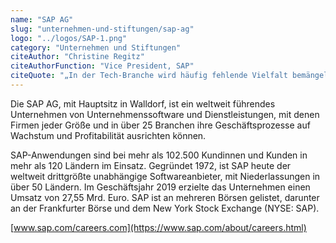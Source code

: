 ```yaml
---
name: "SAP AG"
slug: "unternehmen-und-stiftungen/sap-ag"
logo: "../logos/SAP-1.png"
category: "Unternehmen und Stiftungen"
citeAuthor: "Christine Regitz"
citeAuthorFunction: "Vice President, SAP"
citeQuote: "„In der Tech-Branche wird häufig fehlende Vielfalt bemängelt. Dabei ist Vielfalt ein wichtiger Teil für den Erfolg, die Innovationskraft und die Kreativität der Branche. Vor allem Frauen haben in der Geschäftswelt Vorteile, da sie sich besser in andere hineinversetzen können. Intuition und Kommunikation liegen in ihrer Natur, denn Technik alleine ohne menschliche Interaktion macht aus meiner Sicht keinen Sinn. Als globales Unternehmen zieht SAP großen Nutzen aus der Diversität der Mitarbeiter und ist daher fest in unserer Unternehmensstrategie verankert. Die Vielfalt der Mitarbeiter hilft uns, die Anliegen unserer Kunden besser zu verstehen, innovative Lösungen zu entwickeln und in einer globalen Wirtschaft wettbewerbsfähig zu bleiben. Wir investieren daher auch bewusst in Pakt-Programme wie z. B. Cybermentor, um Brücken zwischen weiblichen Nachwuchstalenten und der Technik zu bauen.”"
---
```


Die SAP AG, mit Hauptsitz in Walldorf, ist ein weltweit führendes Unternehmen von Unternehmenssoftware und Dienstleistungen, mit denen Firmen jeder Größe und in über 25 Branchen ihre Geschäftsprozesse auf Wachstum und Profitabilität ausrichten können.

SAP-Anwendungen sind bei mehr als 102.500 Kundinnen und Kunden in mehr als 120 Ländern im Einsatz. Gegründet 1972, ist SAP heute der weltweit drittgrößte unabhängige Softwareanbieter, mit Niederlassungen in über 50 Ländern. Im Geschäftsjahr 2019 erzielte das Unternehmen einen Umsatz von 27,55 Mrd. Euro. SAP ist an mehreren Börsen gelistet, darunter an der Frankfurter Börse und dem New York Stock Exchange (NYSE: SAP).

[www.sap.com/careers.com](https://www.sap.com/about/careers.html)
